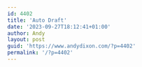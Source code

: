 ```yaml
---
id: 4402
title: 'Auto Draft'
date: '2023-09-27T18:12:41+01:00'
author: Andy
layout: post
guid: 'https://www.andydixon.com/?p=4402'
permalink: '/?p=4402'
---
```


